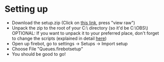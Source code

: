 # Setting up

* Download the setup.zip (Click on [this link](../Firebot%20Queue/setup.zip), press "view raw")
* Unpack the zip to the root of your C:\ directory (so it'd be C:\OBS\\) OPTIONAL: If you want to unpack it to your preferred place, don't forget to change the scripts (explained in detail [here](https://makko.gitbook.io/makkos-obs-stuff/firebot-queue/customization/changing-the-directory-of-scripts))
* Open up firebot, go to settings -> Setups -> Import setup
* Choose File "Queues.firebotsetup"
* You should be good to go!
